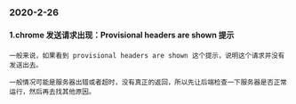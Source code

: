 ﻿### 2020-2-26

#### 1.chrome 发送请求出现：Provisional headers are shown 提示

```
一般来说，如果看到 provisional headers are shown 这个提示，说明这个请求并没有发送出去。

一般情况可能是服务器出错或者超时，没有真正的返回，所以先让后端检查一下服务器是否正常运行，然后再去找其他原因。
```
